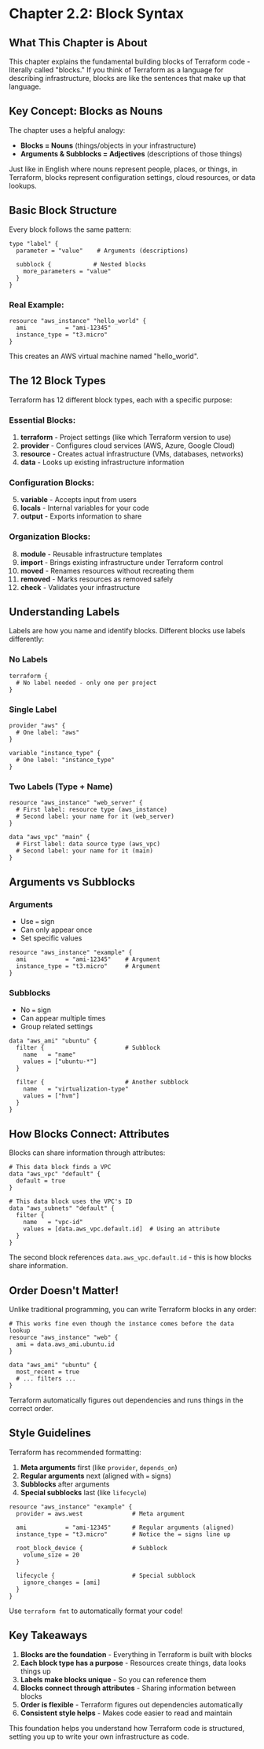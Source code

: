 # Chapter 2.2: Block Syntax

## What This Chapter is About

This chapter explains the fundamental building blocks of Terraform code - literally called "blocks." If you think of Terraform as a language for describing infrastructure, blocks are like the sentences that make up that language.

## Key Concept: Blocks as Nouns

The chapter uses a helpful analogy:
- **Blocks = Nouns** (things/objects in your infrastructure)
- **Arguments & Subblocks = Adjectives** (descriptions of those things)

Just like in English where nouns represent people, places, or things, in Terraform, blocks represent configuration settings, cloud resources, or data lookups.

## Basic Block Structure

Every block follows the same pattern:

```t
type "label" {
  parameter = "value"    # Arguments (descriptions)
  
  subblock {            # Nested blocks
    more_parameters = "value"
  }
}
```

### Real Example:
```t
resource "aws_instance" "hello_world" {
  ami           = "ami-12345"
  instance_type = "t3.micro"
}
```

This creates an AWS virtual machine named "hello_world".

## The 12 Block Types

Terraform has 12 different block types, each with a specific purpose:

### Essential Blocks:
1. **terraform** - Project settings (like which Terraform version to use)
2. **provider** - Configures cloud services (AWS, Azure, Google Cloud)
3. **resource** - Creates actual infrastructure (VMs, databases, networks)
4. **data** - Looks up existing infrastructure information

### Configuration Blocks:
5. **variable** - Accepts input from users
6. **locals** - Internal variables for your code
7. **output** - Exports information to share

### Organization Blocks:
8. **module** - Reusable infrastructure templates
9. **import** - Brings existing infrastructure under Terraform control
10. **moved** - Renames resources without recreating them
11. **removed** - Marks resources as removed safely
12. **check** - Validates your infrastructure

## Understanding Labels

Labels are how you name and identify blocks. Different blocks use labels differently:

### No Labels
```t
terraform {
  # No label needed - only one per project
}
```

### Single Label
```t
provider "aws" {
  # One label: "aws"
}

variable "instance_type" {
  # One label: "instance_type"
}
```

### Two Labels (Type + Name)
```t
resource "aws_instance" "web_server" {
  # First label: resource type (aws_instance)
  # Second label: your name for it (web_server)
}

data "aws_vpc" "main" {
  # First label: data source type (aws_vpc)
  # Second label: your name for it (main)
}
```

## Arguments vs Subblocks

### Arguments
- Use `=` sign
- Can only appear once
- Set specific values

```t
resource "aws_instance" "example" {
  ami           = "ami-12345"    # Argument
  instance_type = "t3.micro"     # Argument
}
```

### Subblocks
- No `=` sign
- Can appear multiple times
- Group related settings

```t
data "aws_ami" "ubuntu" {
  filter {                       # Subblock
    name   = "name"
    values = ["ubuntu-*"]
  }
  
  filter {                       # Another subblock
    name   = "virtualization-type"
    values = ["hvm"]
  }
}
```

## How Blocks Connect: Attributes

Blocks can share information through attributes:

```t
# This data block finds a VPC
data "aws_vpc" "default" {
  default = true
}

# This data block uses the VPC's ID
data "aws_subnets" "default" {
  filter {
    name   = "vpc-id"
    values = [data.aws_vpc.default.id]  # Using an attribute
  }
}
```

The second block references `data.aws_vpc.default.id` - this is how blocks share information.

## Order Doesn't Matter!

Unlike traditional programming, you can write Terraform blocks in any order:

```t
# This works fine even though the instance comes before the data lookup
resource "aws_instance" "web" {
  ami = data.aws_ami.ubuntu.id
}

data "aws_ami" "ubuntu" {
  most_recent = true
  # ... filters ...
}
```

Terraform automatically figures out dependencies and runs things in the correct order.

## Style Guidelines

Terraform has recommended formatting:

1. **Meta arguments** first (like `provider`, `depends_on`)
2. **Regular arguments** next (aligned with `=` signs)
3. **Subblocks** after arguments
4. **Special subblocks** last (like `lifecycle`)

```t
resource "aws_instance" "example" {
  provider = aws.west              # Meta argument

  ami           = "ami-12345"      # Regular arguments (aligned)
  instance_type = "t3.micro"       # Notice the = signs line up
  
  root_block_device {              # Subblock
    volume_size = 20
  }
  
  lifecycle {                      # Special subblock
    ignore_changes = [ami]
  }
}
```

Use `terraform fmt` to automatically format your code!

## Key Takeaways

1. **Blocks are the foundation** - Everything in Terraform is built with blocks
2. **Each block type has a purpose** - Resources create things, data looks things up
3. **Labels make blocks unique** - So you can reference them
4. **Blocks connect through attributes** - Sharing information between blocks
5. **Order is flexible** - Terraform figures out dependencies automatically
6. **Consistent style helps** - Makes code easier to read and maintain

This foundation helps you understand how Terraform code is structured, setting you up to write your own infrastructure as code.
